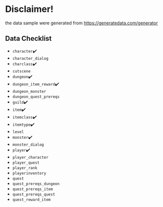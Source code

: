 # Disclaimer!
the data sample were generated from https://generatedata.com/generator

## Data Checklist
- `character`✔️
- `character_dialog`
- `charclass`✔️
- `cutscene`
- `dungeon`✔️
- `dungeon_item_reward`✔️
- `dungeon_monster`
- `dungeon_quest_prereqs`
- `guild`✔️
- `item`✔️
- `itemclass`✔️
- `itemtype`✔️
- `level`
- `monster`✔️
- `monster_dialog`
- `player`✔️
- `player_character`
- `player_quest`
- `player_rank`
- `playerinventory`
- `quest`
- `quest_prereqs_dungeon`
- `quest_prereqs_item`
- `quest_prereqs_quest`
- `quest_reward_item`
